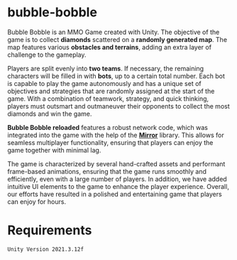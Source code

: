 # bubble-bobble

Bubble Bobble is an MMO Game created with Unity.
The objective of the game is to collect **diamonds** scattered on a **randomly generated map**.
The map features various **obstacles and terrains**, adding an extra layer of challenge to the gameplay.

Players are split evenly into **two teams**. If necessary, the remaining characters will be filled in with **bots**, up to a certain total number. Each bot is capable to play the game autonomously and has a unique set of objectives and strategies that are randomly assigned at the start of the game.
With a combination of teamwork, strategy, and quick thinking, players must outsmart and outmaneuver their opponents to collect the most diamonds and win the game.

**Bubble Bobble reloaded** features a robust network code, which was integrated into the game with the help of the [**Mirror**](https://mirror-networking.com/) library.
This allows for seamless multiplayer functionality, ensuring that players can enjoy the game together with minimal lag.

The game is characterized by several hand-crafted assets and performant frame-based animations, ensuring that the game runs smoothly and efficiently, even with a large number of players.
In addition, we have added intuitive UI elements to the game to enhance the player experience. Overall, our efforts have resulted in a polished and entertaining game that players can enjoy for hours.

# Requirements

`Unity Version 2021.3.12f`
